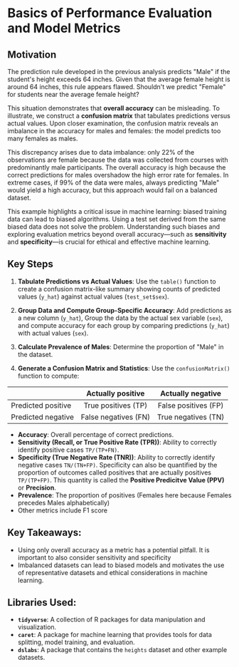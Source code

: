 # Basics of Performance Evaluation and Model Metrics

## Motivation

The prediction rule developed in the previous analysis predicts "Male" if the student's height exceeds 64 inches. Given that the average female height is around 64 inches, this rule appears flawed. Shouldn't we predict "Female" for students near the average female height? 

This situation demonstrates that **overall accuracy** can be misleading. To illustrate, we construct a **confusion matrix** that tabulates predictions versus actual values. Upon closer examination, the confusion matrix reveals an imbalance in the accuracy for males and females: the model predicts too many females as males. 

This discrepancy arises due to data imbalance: only 22% of the observations are female because the data was collected from courses with predominantly male participants. The overall accuracy is high because the correct predictions for males overshadow the high error rate for females. In extreme cases, if 99% of the data were males, always predicting "Male" would yield a high accuracy, but this approach would fail on a balanced dataset. 

This example highlights a critical issue in machine learning: biased training data can lead to biased algorithms. Using a test set derived from the same biased data does not solve the problem. Understanding such biases and exploring evaluation metrics beyond overall accuracy—such as **sensitivity** and **specificity**—is crucial for ethical and effective machine learning. 

## Key Steps

1. **Tabulate Predictions vs Actual Values**: Use the `table()` function to create a confusion matrix-like summary showing counts of predicted values (`y_hat`) against actual values (`test_set$sex`).

2. **Group Data and Compute Group-Specific Accuracy**: Add predictions as a new column (`y_hat`), Group the data by the actual sex variable (`sex`), and compute accuracy for each group by comparing predictions (`y_hat`) with actual values (`sex`).

3. **Calculate Prevalence of Males**: Determine the proportion of "Male" in the dataset.

4. **Generate a Confusion Matrix and Statistics**: Use the `confusionMatrix()` function to compute:


| | Actually positive | Actually negative |
|------------|:------------:|:------------:|
| Predicted positive | True positives (TP) | False positives (FP) |
| Predicted negative | False negatives (FN) | True negatives (TN) |

		
  - **Accuracy**: Overall percentage of correct predictions.
  - **Sensitivity (Recall, or True Positive Rate (TPR))**: Ability to correctly identify positive cases `TP/(TP+FN)`.
  - **Specificity (True Negative Rate (TNR))**: Ability to correctly identify negative cases `TN/(TN+FP)`. Specificity can also be quantified by the proportion of outcomes called positives that are actually positives `TP/(TP+FP)`. This quantity is called the **Positive Predicitve Value (PPV)** or **Precision**.
  - **Prevalence**: The proportion of positives (Females here because Females precedes Males alphabetically)
  - Other metrics include F1 score


## Key Takeaways:

- Using only overall accuracy as a metric has a potential pitfall. It is important to also consider sensitivity and specificity
- Imbalanced datasets can lead to biased models and motivates the use of representative datasets and ethical considerations in machine learning.

## Libraries Used:

- **`tidyverse`**: A collection of R packages for data manipulation and visualization.
- **`caret`**: A package for machine learning that provides tools for data splitting, model training, and evaluation.
- **`dslabs`**: A package that contains the `heights` dataset and other example datasets.

 
